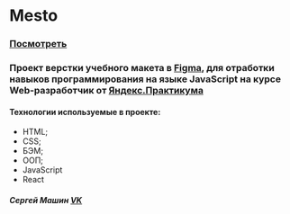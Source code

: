 # Mesto

### [Посмотреть](https://vanilla64.github.io/mesto-react/)

### Проект верстки учебного макета в [Figma](https://www.figma.com/file/StZjf8HnoeLdiXS7dYrLAh/JavaScript.-Sprint-4), для отработки навыков программирования на языке **JavaScript** на курсе **Web-разработчик** от [Яндекс.Практикума](https://praktikum.yandex.ru) 

#### Технологии используемые в проекте: 
* HTML;
* CSS;
* БЭМ;
* ООП;
* JavaScript
* React

##### Сергей Машин [VK](https://vk.com/vanilla64)
